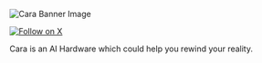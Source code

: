 ![Cara Banner Image]([https://github.com/AAAAyl0n/CARA/images/cara.png](https://github.com/AAAAyl0n/CARA/blob/main/images/cara.png))

[![Follow on X](https://img.shields.io/twitter/follow/AstraFramework?logo=X&color=%20%23f5f5f5)](https://x.com/YehBowen)



Cara is an AI Hardware which could help you rewind your reality.

